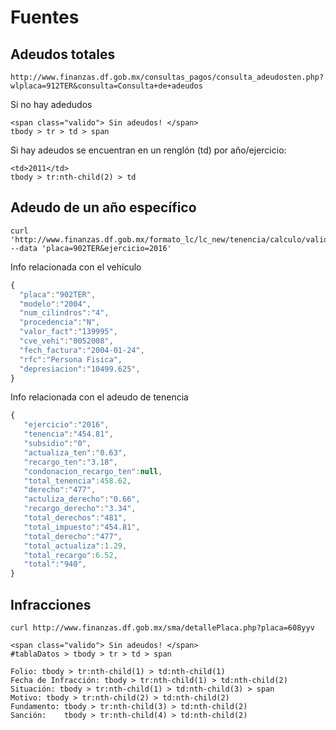 # Fuentes
## Adeudos totales

```curl
http://www.finanzas.df.gob.mx/consultas_pagos/consulta_adeudosten.php?wlplaca=912TER&consulta=Consulta+de+adeudos
```

Si no hay adedudos

```
<span class="valido"> Sin adeudos! </span>
tbody > tr > td > span
```

Si hay adeudos se encuentran en un renglón (td) por año/ejercicio:

```
<td>2011</td>
tbody > tr:nth-child(2) > td
```

## Adeudo de un año específico

```
curl 'http://www.finanzas.df.gob.mx/formato_lc/lc_new/tenencia/calculo/validaPlaca' --data 'placa=902TER&ejercicio=2016'
```

Info relacionada con el vehículo

```javascript
{
  "placa":"902TER",
  "modelo":"2004",
  "num_cilindros":"4",
  "procedencia":"N",
  "valor_fact":"139995",
  "cve_vehi":"0052008",
  "fech_factura":"2004-01-24",
  "rfc":"Persona Fisica",
  "depresiacion":"10499.625",
}
```

Info relacionada con el adeudo de tenencia

```javascript
{
   "ejercicio":"2016",
   "tenencia":"454.81",
   "subsidio":"0",
   "actualiza_ten":"0.63",
   "recargo_ten":"3.18",
   "condonacion_recargo_ten":null,
   "total_tenencia":458.62,
   "derecho":"477",
   "actuliza_derecho":"0.66",
   "recargo_derecho":"3.34",
   "total_derechos":"481",
   "total_impuesto":"454.81",
   "total_derecho":"477",
   "total_actualiza":1.29,
   "total_recargo":6.52,
   "total":"940",
}
```

## Infracciones

```
curl http://www.finanzas.df.gob.mx/sma/detallePlaca.php?placa=608yyv
```

```
<span class="valido"> Sin adeudos! </span>
#tablaDatos > tbody > tr > td > span
```

```
Folio: tbody > tr:nth-child(1) > td:nth-child(1)
Fecha de Infracción: tbody > tr:nth-child(1) > td:nth-child(2)
Situación: tbody > tr:nth-child(1) > td:nth-child(3) > span
Motivo:	tbody > tr:nth-child(2) > td:nth-child(2)
Fundamento:	tbody > tr:nth-child(3) > td:nth-child(2)
Sanción:	tbody > tr:nth-child(4) > td:nth-child(2)
```
